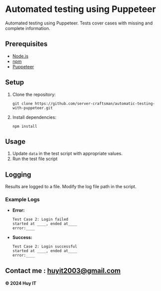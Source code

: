 # Automated testing using Puppeteer

Automated testing using Puppeteer. Tests cover cases with missing and complete information.

## Prerequisites

- [Node.js](https://nodejs.org/)
- [npm](https://www.npmjs.com/)
- [Puppeteer](https://pptr.dev/)

## Setup

1. Clone the repository:

    ```
    git clone https://github.com/server-craftsman/automatic-testing-with-puppeteer.git

    ```

2. Install dependencies:
    ```
    npm install

    ```

## Usage

1. Update `data` in the test script with appropriate values.
2. Run the test file script

## Logging

Results are logged to a file. Modify the log file path in the script.

### Example Logs

- **Error:**

    ```
    Test Case 2: Login failed
    started at ____, ended at____
    error:____
    ```

- **Success:**

    ```
    Test Case 2: Login successful
    started at ____, ended at____
    error:____
    ```

## Contact me : huyit2003@gmail.com

#### &#169; 2024 Huy IT
